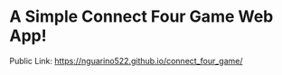 # A Simple Connect Four Game Web App!

Public Link: https://nguarino522.github.io/connect_four_game/